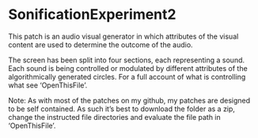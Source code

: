 # SonificationExperiment2
This patch is an audio visual generator in which attributes of the visual content are used to determine the outcome of the audio.

The screen has been split into four sections, each representing a sound. Each sound is being controlled or modulated by different attributes of the algorithmically generated circles. For a full account of what is controlling what see ‘OpenThisFile’.

Note: As with most of the patches on my github, my patches are designed to be self contained. As such it’s best to download the folder as a zip, change the instructed file directories and evaluate the file path in ‘OpenThisFile’.
